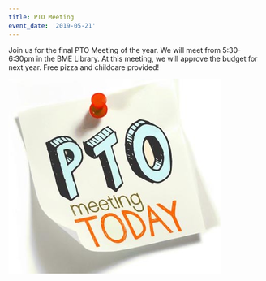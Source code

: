 ```yaml
---
title: PTO Meeting
event_date: '2019-05-21'
---
```

Join us for the final PTO Meeting of the year. We will meet from 5:30-6:30pm in the BME Library. At this meeting, we will approve the budget for next year. Free pizza and childcare provided!

![null](/uploads/111x102-rsz_pto-meeting-today-image972.jpg)
